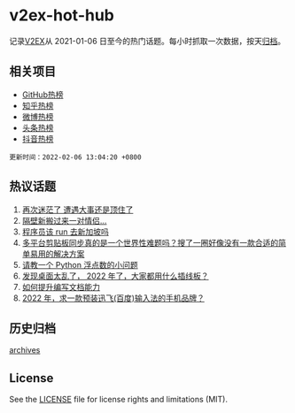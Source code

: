 # v2ex-hot-hub

 记录[V2EX](https://www.v2ex.com/)从 2021-01-06 日至今的热门话题。每小时抓取一次数据，按天[归档](archives)。
 
 ## 相关项目

- [GitHub热榜](https://github.com/snaildev/github-hot-hub)
- [知乎热榜](https://github.com/snaildev/zhihu-hot-hub)
- [微博热榜](https://github.com/snaildev/weibo-hot-hub)
- [头条热榜](https://github.com/snaildev/toutiao-hot-hub)
- [抖音热榜](https://github.com/snaildev/douyin-hot-hub)


 `更新时间：2022-02-06 13:04:20 +0800`

## 热议话题

1. [再次迷茫了 遭遇大事还是顶住了](https://www.v2ex.com/t/831970)
1. [隔壁新搬过来一对情侣...](https://www.v2ex.com/t/831996)
1. [程序员该 run 去新加坡吗](https://www.v2ex.com/t/831971)
1. [多平台剪贴板同步真的是一个世界性难题吗？搜了一圈好像没有一款合适的简单易用的解决方案](https://www.v2ex.com/t/831981)
1. [请教一个 Python 浮点数的小问题](https://www.v2ex.com/t/832021)
1. [发现桌面太乱了， 2022 年了，大家都用什么插线板？](https://www.v2ex.com/t/832005)
1. [如何提升编写文档能力](https://www.v2ex.com/t/832014)
1. [2022 年，求一款预装迅飞(百度)输入法的手机品牌？](https://www.v2ex.com/t/832018)

## 历史归档

[archives](archives)

## License

See the [LICENSE](LICENSE) file for license rights and limitations (MIT).
